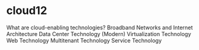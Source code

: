 # cloud12
What are cloud-enabling technologies?
Broadband Networks and Internet Architecture
Data Center Technology
(Modern) Virtualization Technology
Web Technology
Multitenant Technology
Service Technology
